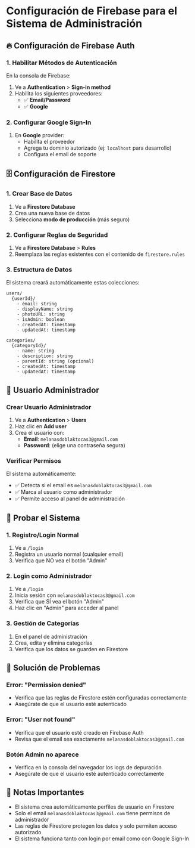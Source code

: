 # Configuración de Firebase para el Sistema de Administración

## 🔥 Configuración de Firebase Auth

### 1. Habilitar Métodos de Autenticación

En la consola de Firebase:

1. Ve a **Authentication** > **Sign-in method**
2. Habilita los siguientes proveedores:
   - ✅ **Email/Password**
   - ✅ **Google**

### 2. Configurar Google Sign-In

1. En **Google** provider:
   - Habilita el proveedor
   - Agrega tu dominio autorizado (ej: `localhost` para desarrollo)
   - Configura el email de soporte

## 🗄️ Configuración de Firestore

### 1. Crear Base de Datos

1. Ve a **Firestore Database**
2. Crea una nueva base de datos
3. Selecciona **modo de producción** (más seguro)

### 2. Configurar Reglas de Seguridad

1. Ve a **Firestore Database** > **Rules**
2. Reemplaza las reglas existentes con el contenido de `firestore.rules`

### 3. Estructura de Datos

El sistema creará automáticamente estas colecciones:

```
users/
  {userId}/
    - email: string
    - displayName: string
    - photoURL: string
    - isAdmin: boolean
    - createdAt: timestamp
    - updatedAt: timestamp

categories/
  {categoryId}/
    - name: string
    - description: string
    - parentId: string (opcional)
    - createdAt: timestamp
    - updatedAt: timestamp
```

## 👤 Usuario Administrador

### Crear Usuario Administrador

1. Ve a **Authentication** > **Users**
2. Haz clic en **Add user**
3. Crea el usuario con:
   - **Email**: `melanasdoblaktocas3@gmail.com`
   - **Password**: (elige una contraseña segura)

### Verificar Permisos

El sistema automáticamente:
- ✅ Detecta si el email es `melanasdoblaktocas3@gmail.com`
- ✅ Marca al usuario como administrador
- ✅ Permite acceso al panel de administración

## 🚀 Probar el Sistema

### 1. Registro/Login Normal

1. Ve a `/login`
2. Registra un usuario normal (cualquier email)
3. Verifica que NO vea el botón "Admin"

### 2. Login como Administrador

1. Ve a `/login`
2. Inicia sesión con `melanasdoblaktocas3@gmail.com`
3. Verifica que SÍ vea el botón "Admin"
4. Haz clic en "Admin" para acceder al panel

### 3. Gestión de Categorías

1. En el panel de administración
2. Crea, edita y elimina categorías
3. Verifica que los datos se guarden en Firestore

## 🔧 Solución de Problemas

### Error: "Permission denied"

- Verifica que las reglas de Firestore estén configuradas correctamente
- Asegúrate de que el usuario esté autenticado

### Error: "User not found"

- Verifica que el usuario esté creado en Firebase Auth
- Revisa que el email sea exactamente `melanasdoblaktocas3@gmail.com`

### Botón Admin no aparece

- Verifica en la consola del navegador los logs de depuración
- Asegúrate de que el usuario esté autenticado correctamente

## 📝 Notas Importantes

- El sistema crea automáticamente perfiles de usuario en Firestore
- Solo el email `melanasdoblaktocas3@gmail.com` tiene permisos de administrador
- Las reglas de Firestore protegen los datos y solo permiten acceso autorizado
- El sistema funciona tanto con login por email como con Google Sign-In

